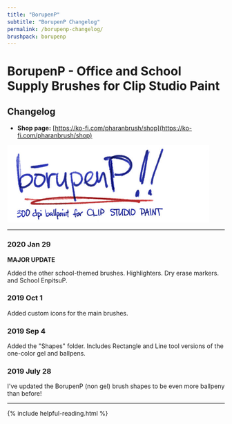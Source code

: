 ```yaml
---
title: "BorupenP"
subtitle: "BorupenP Changelog"
permalink: /borupenp-changelog/
brushpack: borupenp
---
```


# BorupenP - Office and School Supply Brushes for Clip Studio Paint
## Changelog

- **Shop page:** [https://ko-fi.com/pharanbrush/shop](https://ko-fi.com/pharanbrush/shop)

![](img/borupenp/borupenp-sidebar-banner.png)

---

### 2020 Jan 29

**MAJOR UPDATE**

Added the other school-themed brushes. Highlighters. Dry erase markers. and School EnpitsuP.


### 2019 Oct 1

Added custom icons for the main brushes.


### 2019 Sep 4

Added the "Shapes" folder. Includes Rectangle and Line tool versions of the one-color gel and ballpens.


### 2019 July 28

I've updated the BorupenP (non gel) brush shapes to be even more ballpeny than before!

---

{% include helpful-reading.html %}
